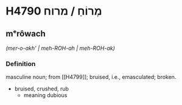 # H4790 מְרוֹחַ / מרוח

## mᵉrôwach

_(mer-o-akh' | meh-ROH-ah | meh-ROH-ak)_

### Definition

masculine noun; from [[H4799]]; bruised, i.e., emasculated; broken.

- bruised, crushed, rub
    - meaning dubious
